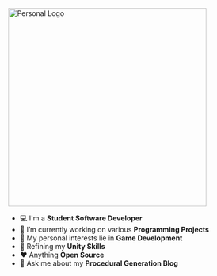 <img src="https://user-images.githubusercontent.com/58745400/116792445-d40a2280-aa7d-11eb-8494-919b732ed18a.jpg" alt="Personal Logo" width="400"/>

-   :computer: I'm a **Student Software Developer**
-   🔭 I’m currently working on various **Programming Projects**
-   :monocle_face: My personal interests lie in **Game Development**
-   :seedling: Refining my **Unity Skills**
-   :heart: Anything **Open Source**
-   💬 Ask me about my **Procedural Generation Blog**
